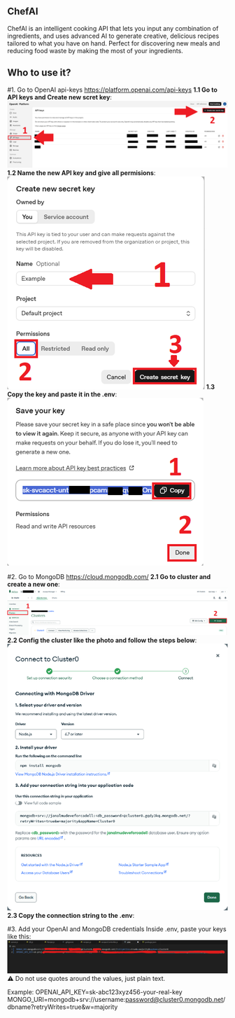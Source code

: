 ## ChefAI
ChefAI is an intelligent cooking API that lets you input any combination of ingredients, and uses advanced AI to generate creative, delicious recipes tailored to what you have on hand. Perfect for discovering new meals and reducing food waste by making the most of your ingredients.

## Who to use it?
#1. Go to OpenAI api-keys
https://platform.openai.com/api-keys
  **1.1 Go to API keys and Create new scret key**:
    ![Simple Design](docs/step1.png)
  **1.2 Name the new API key and give all permisions**:
    ![Simple Design](docs/step2.png)
  **1.3 Copy the key and paste it in the .env**:
    ![Simple Design](docs/step3.png)

#2. Go to MongoDB
https://cloud.mongodb.com/
  **2.1 Go to cluster and create a new one**:
    ![Simple Design](docs/step4.png)
  **2.2 Config the cluster like the photo and follow the steps below**:
    ![Simple Design](docs/step5.png)
  **2.3 Copy the connection string to the .env**:
  
#3. Add your OpenAI and MongoDB credentials
Inside .env, paste your keys like this:
  ![Simple Design](docs/ApiKey.png)
⚠️ Do not use quotes around the values, just plain text.

Example:
OPENAI_API_KEY=sk-abc123xyz456-your-real-key
MONGO_URI=mongodb+srv://username:password@cluster0.mongodb.net/dbname?retryWrites=true&w=majority
